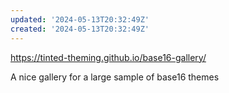 ```yaml
---
updated: '2024-05-13T20:32:49Z'
created: '2024-05-13T20:32:49Z'
---
```

https://tinted-theming.github.io/base16-gallery/

A nice gallery for a large sample of base16 themes